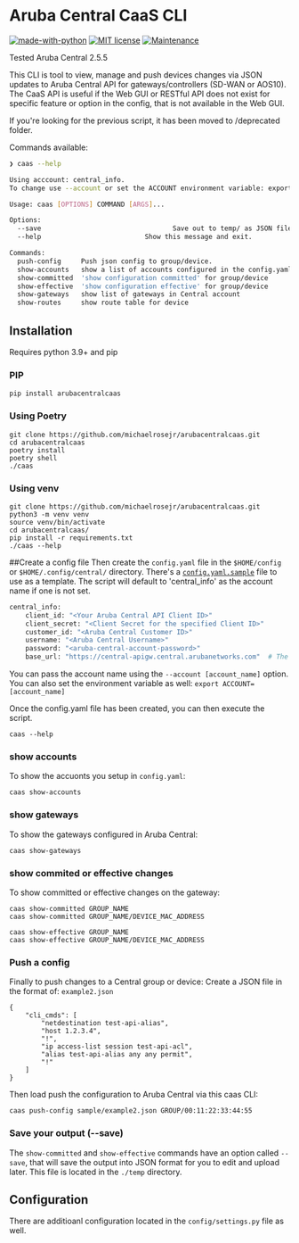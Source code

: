 # Aruba Central CaaS CLI

[![made-with-python](https://img.shields.io/badge/Made%20with-Python-1f425f.svg)](https://www.python.org/) [![MIT license](https://img.shields.io/badge/License-MIT-blue.svg)](https://lbesson.mit-license.org/) [![Maintenance](https://img.shields.io/badge/Maintained%3F-yes-green.svg)](https://GitHub.com/Naereen/StrapDown.js/graphs/commit-activity)

Tested Aruba Central 2.5.5

This CLI is tool to view, manage and push devices changes via JSON updates to Aruba Central API for gateways/controllers (SD-WAN or AOS10). The CaaS API is useful if the Web GUI or RESTful API does not exist for specific feature or option in the config, that is not available in the Web GUI.

If you're looking for the previous script, it has been moved to /deprecated folder.

Commands available:

```bash
❯ caas --help

Using acccount: central_info. 
To change use --account or set the ACCOUNT environment variable: export ACCOUNT='myprofile'.

Usage: caas [OPTIONS] COMMAND [ARGS]...

Options:
  --save								 Save out to temp/ as JSON file
  --help                          Show this message and exit.

Commands:
  push-config     Push json config to group/device.
  show-accounts   show a list of accounts configured in the config.yaml file
  show-committed  'show configuration committed' for group/device
  show-effective  'show configuration effective' for group/device
  show-gateways   show list of gateways in Central account
  show-routes     show route table for device

```
## Installation

Requires python 3.9+ and pip

### PIP
```
pip install arubacentralcaas
```


### Using Poetry
```
git clone https://github.com/michaelrosejr/arubacentralcaas.git
cd arubacentralcaas
poetry install
poetry shell
./caas
```

### Using venv
```
git clone https://github.com/michaelrosejr/arubacentralcaas.git
python3 -m venv venv
source venv/bin/activate
cd arubacentralcaas/
pip install -r requirements.txt
./caas --help

```

##Create a config file
Then create the `config.yaml` file in the `$HOME/config` or `$HOME/.config/central/` directory. There's a [`config.yaml.sample`](https://github.com/michaelrosejr/arubacentralcaas/blob/master/arubacentralcaas/config/config.yaml.sample) file to use as a template. The script will default to 'central_info' as the account name if one is not set.

```bash
central_info:
    client_id: "<Your Aruba Central API Client ID>"
    client_secret: "<Client Secret for the specified Client ID>"
    customer_id: "<Aruba Central Customer ID>"
    username: "<Aruba Central Username>"
    password: "<aruba-central-account-password>"
    base_url: "https://central-apigw.central.arubanetworks.com"  # The base of the Aruba Central API GW *for the Cluster you belong to* Starts with https://, ends with arubanetworks.com
```



You can pass the account name using the `--account [account_name]` option. You can also set the environment variable as well: `export ACCOUNT=[account_name]`

Once the config.yaml file has been created, you can then execute the script.

```
caas --help
```

### show accounts
To show the accuonts you setup in `config.yaml`:

```
caas show-accounts
``` 

### show gateways
To show the gateways configured in Aruba Central:

```
caas show-gateways
```

### show commited or effective changes
To show committed or effective changes on the gateway:

```
caas show-committed GROUP_NAME
caas show-committed GROUP_NAME/DEVICE_MAC_ADDRESS

caas show-effective GROUP_NAME
caas show-effective GROUP_NAME/DEVICE_MAC_ADDRESS
```

### Push a config
Finally to push changes to a Central group or device:
Create a JSON file in the format of:
`example2.json`

```
{
    "cli_cmds": [
        "netdestination test-api-alias",
        "host 1.2.3.4",
        "!",
        "ip access-list session test-api-acl",
        "alias test-api-alias any any permit",
        "!"
    ]
}
```

Then load push the configuration to Aruba Central via this caas CLI:

```
caas push-config sample/example2.json GROUP/00:11:22:33:44:55
```

### Save your output (--save)
The `show-committed` and `show-effective` commands have an option called `--save`, that will save the output into JSON format for you to edit and upload later. This file is located in the `./temp` directory.

## Configuration
There are additioanl configuration located in the `config/settings.py` file as well.

